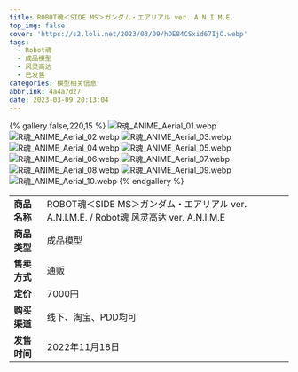 ```yaml
---
title: ROBOT魂＜SIDE MS＞ガンダム・エアリアル ver. A.N.I.M.E.
top_img: false
cover: 'https://s2.loli.net/2023/03/09/hDE84CSxid67IjO.webp'
tags:
  - Robot魂
  - 成品模型
  - 风灵高达
  - 已发售
categories: 模型相关信息
abbrlink: 4a4a7d27
date: 2023-03-09 20:13:04
---
```


{% gallery false,220,15 %}
![R魂_ANIME_Aerial_01.webp](https://s2.loli.net/2023/03/09/rCNZdh93ISpQz2K.webp)
![R魂_ANIME_Aerial_02.webp](https://s2.loli.net/2023/03/09/y9I4VKm5ib28AP6.webp)
![R魂_ANIME_Aerial_03.webp](https://s2.loli.net/2023/03/09/BCr31ZOVlRnzjvf.webp)
![R魂_ANIME_Aerial_04.webp](https://s2.loli.net/2023/03/09/RFNIu6QE23o5jkf.webp)
![R魂_ANIME_Aerial_05.webp](https://s2.loli.net/2023/03/09/VCARF9KkiYLXund.webp)
![R魂_ANIME_Aerial_06.webp](https://s2.loli.net/2023/03/09/aB8bPDvcYoyA9Wr.webp)
![R魂_ANIME_Aerial_07.webp](https://s2.loli.net/2023/03/09/3MPAtJo7szDrmxp.webp)
![R魂_ANIME_Aerial_08.webp](https://s2.loli.net/2023/03/09/iEcA4ReWCjK9IfJ.webp)
![R魂_ANIME_Aerial_09.webp](https://s2.loli.net/2023/03/09/Vl7zUACM9EB5ZKp.webp)
![R魂_ANIME_Aerial_10.webp](https://s2.loli.net/2023/03/09/hDE84CSxid67IjO.webp)
{% endgallery %}

<table>
    <tr><td><b>商品名称</td><td>ROBOT魂＜SIDE MS＞ガンダム・エアリアル ver. A.N.I.M.E. / Robot魂 风灵高达 ver. A.N.I.M.E</td><tr>
    <tr><td><b>商品类型</td><td>成品模型</td></tr>
    <tr><td><b>售卖方式</td><td>通贩</td></tr>
    <tr><td><b>定价</td><td>7000円</td></tr>
    <tr><td><b>购买渠道</td><td>线下、淘宝、PDD均可</td></tr>
    <tr><td><b>发售时间</td><td>2022年11月18日</td></tr>
</table>